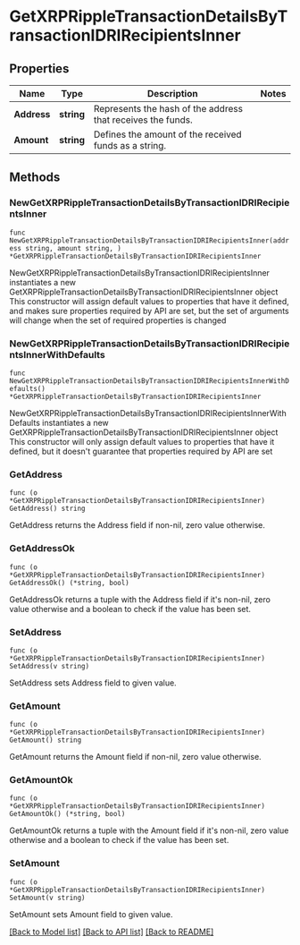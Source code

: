 # GetXRPRippleTransactionDetailsByTransactionIDRIRecipientsInner

## Properties

Name | Type | Description | Notes
------------ | ------------- | ------------- | -------------
**Address** | **string** | Represents the hash of the address that receives the funds. | 
**Amount** | **string** | Defines the amount of the received funds as a string. | 

## Methods

### NewGetXRPRippleTransactionDetailsByTransactionIDRIRecipientsInner

`func NewGetXRPRippleTransactionDetailsByTransactionIDRIRecipientsInner(address string, amount string, ) *GetXRPRippleTransactionDetailsByTransactionIDRIRecipientsInner`

NewGetXRPRippleTransactionDetailsByTransactionIDRIRecipientsInner instantiates a new GetXRPRippleTransactionDetailsByTransactionIDRIRecipientsInner object
This constructor will assign default values to properties that have it defined,
and makes sure properties required by API are set, but the set of arguments
will change when the set of required properties is changed

### NewGetXRPRippleTransactionDetailsByTransactionIDRIRecipientsInnerWithDefaults

`func NewGetXRPRippleTransactionDetailsByTransactionIDRIRecipientsInnerWithDefaults() *GetXRPRippleTransactionDetailsByTransactionIDRIRecipientsInner`

NewGetXRPRippleTransactionDetailsByTransactionIDRIRecipientsInnerWithDefaults instantiates a new GetXRPRippleTransactionDetailsByTransactionIDRIRecipientsInner object
This constructor will only assign default values to properties that have it defined,
but it doesn't guarantee that properties required by API are set

### GetAddress

`func (o *GetXRPRippleTransactionDetailsByTransactionIDRIRecipientsInner) GetAddress() string`

GetAddress returns the Address field if non-nil, zero value otherwise.

### GetAddressOk

`func (o *GetXRPRippleTransactionDetailsByTransactionIDRIRecipientsInner) GetAddressOk() (*string, bool)`

GetAddressOk returns a tuple with the Address field if it's non-nil, zero value otherwise
and a boolean to check if the value has been set.

### SetAddress

`func (o *GetXRPRippleTransactionDetailsByTransactionIDRIRecipientsInner) SetAddress(v string)`

SetAddress sets Address field to given value.


### GetAmount

`func (o *GetXRPRippleTransactionDetailsByTransactionIDRIRecipientsInner) GetAmount() string`

GetAmount returns the Amount field if non-nil, zero value otherwise.

### GetAmountOk

`func (o *GetXRPRippleTransactionDetailsByTransactionIDRIRecipientsInner) GetAmountOk() (*string, bool)`

GetAmountOk returns a tuple with the Amount field if it's non-nil, zero value otherwise
and a boolean to check if the value has been set.

### SetAmount

`func (o *GetXRPRippleTransactionDetailsByTransactionIDRIRecipientsInner) SetAmount(v string)`

SetAmount sets Amount field to given value.



[[Back to Model list]](../README.md#documentation-for-models) [[Back to API list]](../README.md#documentation-for-api-endpoints) [[Back to README]](../README.md)



